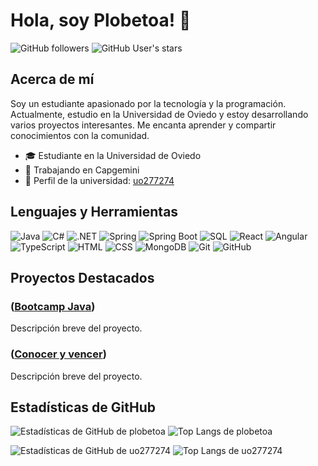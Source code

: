 # Hola, soy Plobetoa! 👋

![GitHub followers](https://img.shields.io/github/followers/plobetoa?style=social)
![GitHub User's stars](https://img.shields.io/github/stars/plobetoa?style=social)

## Acerca de mí

Soy un estudiante apasionado por la tecnología y la programación. Actualmente, estudio en la Universidad de Oviedo y estoy desarrollando varios proyectos interesantes. Me encanta aprender y compartir conocimientos con la comunidad.

- 🎓 Estudiante en la Universidad de Oviedo
- 💼 Trabajando en Capgemini
- 🏫 Perfil de la universidad: [uo277274](https://github.com/uo277274)

## Lenguajes y Herramientas

![Java](https://img.shields.io/badge/-Java-05122A?style=flat&logo=java)
![C#](https://img.shields.io/badge/-C%23-05122A?style=flat&logo=c-sharp)
![.NET](https://img.shields.io/badge/-.NET-05122A?style=flat&logo=dotnet)
![Spring](https://img.shields.io/badge/-Spring-05122A?style=flat&logo=spring)
![Spring Boot](https://img.shields.io/badge/-Spring%20Boot-05122A?style=flat&logo=spring-boot)
![SQL](https://img.shields.io/badge/-SQL-05122A?style=flat&logo=sql)
![React](https://img.shields.io/badge/-React-05122A?style=flat&logo=react)
![Angular](https://img.shields.io/badge/-Angular-05122A?style=flat&logo=angular)
![TypeScript](https://img.shields.io/badge/-TypeScript-05122A?style=flat&logo=typescript)
![HTML](https://img.shields.io/badge/-HTML-05122A?style=flat&logo=html5)
![CSS](https://img.shields.io/badge/-CSS-05122A?style=flat&logo=css3)
![MongoDB](https://img.shields.io/badge/-MongoDB-05122A?style=flat&logo=mongodb)
![Git](https://img.shields.io/badge/-Git-05122A?style=flat&logo=git)
![GitHub](https://img.shields.io/badge/-GitHub-05122A?style=flat&logo=github)

## Proyectos Destacados

### ([Bootcamp Java](https://github.com/plobetoa/CursoCapgemini))
Descripción breve del proyecto.

### ([Conocer y vencer](https://github.com/Arquisoft/wiq_en2a))
Descripción breve del proyecto.

## Estadísticas de GitHub

![Estadísticas de GitHub de plobetoa](https://github-readme-stats.vercel.app/api?username=plobetoa&show_icons=true&theme=radical)
![Top Langs de plobetoa](https://github-readme-stats.vercel.app/api/top-langs/?username=plobetoa&layout=compact&theme=radical)

![Estadísticas de GitHub de uo277274](https://github-readme-stats.vercel.app/api?username=uo277274&show_icons=true&theme=radical)
![Top Langs de uo277274](https://github-readme-stats.vercel.app/api/top-langs/?username=uo277274&layout=compact&theme=radical)
